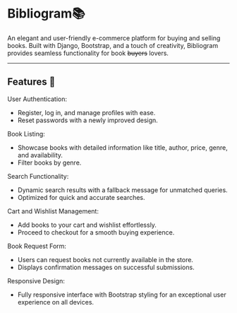 # **Bibliogram📚**

An elegant and user-friendly e-commerce platform for buying and selling books. Built with Django, Bootstrap, and a touch of creativity, Bibliogram provides seamless functionality for book ~~buyers~~ lovers.

_______________________________________________________________________________________________________________________________________________________________________________________________________________________

## Features 🚀 
User Authentication:

- Register, log in, and manage profiles with ease.
- Reset passwords with a newly improved design.

Book Listing:
- Showcase books with detailed information like title, author, price, genre, and availability.
- Filter books by genre.

Search Functionality:
- Dynamic search results with a fallback message for unmatched queries.
- Optimized for quick and accurate searches.
  
Cart and Wishlist Management:
- Add books to your cart and wishlist effortlessly.
- Proceed to checkout for a smooth buying experience.
  
Book Request Form:
- Users can request books not currently available in the store.
- Displays confirmation messages on successful submissions.
  
Responsive Design:
- Fully responsive interface with Bootstrap styling for an exceptional user experience on all devices.
